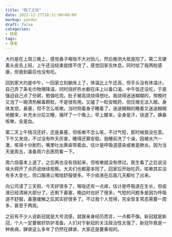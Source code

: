 ```yaml
---
title: "阳了之后"
date: 2022-12-27T18:31:00+08:00
markup: pandoc
draft: false
categories:
- 随笔
tags:
- 随笔
---
```


大约是在上周三晚上，感觉鼻子喉咙不大对劲儿，然后推测大抵是阳了。第二天硬着头皮去上班，上午还没结束就撑不住了，感觉回家去休息。同时给了我两粒感康，但我到最后也没有吃。

回到家大约是中午，一回家立刻躺床上了，体温比上午还高，但手头没有体温计。自己弄了条毛巾物理降温，同时烧好热水躺在床上以备口渴。中午饭还没吃，于是强迫自己点了份粥，勉强吃完。肚子被高烧烧得想吐。我烧得迷迷糊糊的，傍晚时又泡了一碗清热解毒颗粒，不是很有用。又磕了一粒安眠药，但压根无法入眠。身体发烧，鼻塞，但不怎么咳嗽。当时侧着身子睡着了，迷迷糊糊的睡着又迷迷糊糊地醒来，补充水分后又睡，循环了一个晚上。早上醒来，全身是汗，烧退了。擤鼻咳嗽，全是血。

第二天上午情况还好，还是鼻塞，但咳嗽不怎么咳，不过气短，那时候我没在意。下午又发烧，不过没有昨天厉害，睡得还算安稳。我睡前洗了个澡，因被水汽一激，咳得十分剧烈，嘴里吐出黄痰带着血，估计是呼吸道感染或者是肺炎。因为当天是周五，准备周六去医院看一下。

周六烧基本上退了，之后再也没有烧起来，但咳嗽就没有停过。医生看了之后说没啥大碍开了点药说继续观察。大夫们也都基本阳了。回家后开始吃药，咳嗽其实没有多大变化，但口服液让喉咙舒服很多。不少痰液在后面几天都吐了出来。

向公司请了三天假，今天好很多了，喉咙还有一点痒，估计是呼吸道在生长，但痰液已经清掉大部分了。还剩下鼻塞，晚边时也好了很多。气短的问题多是因为呼吸道不舒服，鼻塞缓解之后其实好很多了。不过我个人觉得，完全恢复常态需要一周多，甚至于两周。

之前有不少人说新冠就是大号流感，就我亲身经历而言，一点都不像。新冠就是新冠，个人一定要做好防护准备。人们对于新冠的关注政治性太强了，新冠毕竟是一种疾病，肆虐这么多年了仍然在肆虐，大家还是要重视的。
